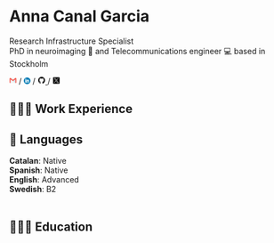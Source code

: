 # Anna Canal Garcia

Research Infrastructure Specialist  <br> 
PhD in neuroimaging 🧠 and Telecommunications engineer 💻 based in Stockholm <br>

[<img src="images/gmail_icon.png" alt="email_icon" width="13">](mailto:annacanalg@gmail.com) / [<img src="images/linkedin_icon.png" alt="linkedin_icon" width="12">](https://www.linkedin.com/in/annacanal/) / [<img src="images/github_icon.png" alt="github_icon" width="14">
](https://github.com/annacanal/) / [<img src="images/twitter_icon.png" alt="twitter_icon" width="13">](https://twitter.com/annacanalgarcia/)

## 👩🏼‍💻 Work Experience


## 💬 Languages

**Catalan**: Native <br>
**Spanish**: Native <br>
**English**: Advanced <br>
**Swedish**: B2
<br><br>

## 👩🏼‍🎓 Education
